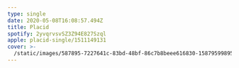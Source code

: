 ```yaml
---
type: single
date: 2020-05-08T16:08:57.494Z
title: Placid
spotify: 2yvqrvsvSZ3Z94E827Szql
apple: placid-single/1511149131
cover: >-
  /static/images/587895-7227641c-83bd-48bf-86c7b8beee616830-1587959989548-placid.png
---
```


